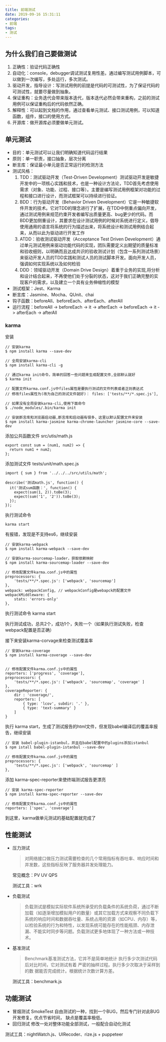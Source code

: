 ```yaml
---
title: 前端测试
date: 2019-09-16 15:31:11
categories:
- 前端
tags:
- 测试
---
```


## 为什么我们自己要做测试
1. 正确性：验证代码正确性
2. 自动化：console，debugger调试测试复用性差。通过编写测试用例脚本，可以做到一次编写，多处运行，多次测试。
3. 驱动开发，指导设计：写测试用例的前提是代码的可测试性，为了保证代码的可测试性，就要尽量做到抽象。
4. 保证重构：业务迭代会带来版本迭代，版本迭代必然会带来重构，之前的测试用例可以保证重构后的代码依然正确。
5. 解释性：可以起到文档的作用，通过查看单元测试、接口测试用例，可以知道函数，组件，接口的使用方式。
6. 开源库：做开源库必须要做单元测试。

## 单元测试
* 目的：单元测试可以让我们明确知道代码运行结果
* 原则：单一职责，接口抽象，层次分离
* 断言库：保证最小单元是否正常运行的检测方法
* 测试风格：
    1. TDD：测试驱动开发（Test-Driven Development）测试驱动开发是敏捷开发中的一项核心实践和技术，也是一种设计方法论，TDD首先考虑使用需求（对象、功能、过程、接口等）。主要是编写测试用例框架对功能的过程和接口进行设计，而测试框架可以持续进行验证。
    2. BDD：行为驱动开发（Behavior Driven Development）它是一种敏捷软件开发的技术。它对TDD的理念进行了扩展，在TDD中侧重点偏向开发，通过测试用例来规范约束开发者编写出质量更高、bug更少的代码。而BDD更加侧重设计，其要求在设计测试用例的时候对系统进行定义，倡导使用通用的语言将系统的行为描述出来，将系统设计和测试用例结合起来，从而以此为驱动进行开发工作
    3. ATDD：验收测试驱动开发（Acceptance Test Driven Development）通过单元测试用例来驱动功能代码的实现，团队需要定义出期望的质量标准和验收细则，以明确而且达成共识的验收测试计划（包含一系列测试场景）来驱动开发人员的TDD实践和测试人员的测试脚本开发。面向开发人员，强调如何实现系统以及如何检验
    4. DDD：领域驱动开发（Domain Drive Design）着重于业务的实现,将分析和设计结合起来，不再使他们处于分裂的状态，这对于我们正确完整的实现客户的需求，以及建立一个具有业务伸缩性的模型
* 测试框架：Jest、Karma
* 断言库：Jasmine、Mocha、QUnit、chai
* 钩子函数：beforeAll、beforeEach、afterEach、afterAll
* 运行流程：beforeAll -> beforeEach -> it -> afterEach -> beforeEach -> it -> afterEach -> afterAll

### karma
安装
```
// 安装karma
$ npm install karma --save-dev

// 全局安装karma-cli
$ npm install karma-cli -g

// 通过karma init命令，简单的回答一些问题来生成配置文件,全部默认就好
$ karma init

// 配置文件karma.conf.js中files属性是要执行测试的文件列表或者正则表达式
// 修改files属性为(改为自己的测试文件就好)： files: ['tests/**/*.spec.js'],

// 如果没有全局安装karma-cli,使用下面命令
$ ./node_modules/.bin/karma init

// 安装断言库和浏览器启动器,断言库和启动器有很多，这里以默认配置文件来安装 
$ npm install karma-jasmine karma-chrome-launcher jasmine-core --save-dev

```
添加公共函数文件 src/utis/math.js
```
export const sum = (num1, num2) => {
  return num1 + num2;
};
```
添加测试文件 tests/unit/math.spec.js
```
import { sum } from '../../../src/utils/math';

describe('测试math.js', function() {
  it('测试sum函数：', function() {
    expect(sum(1, 2)).toBe(3);
    expect(sum('1', '2')).toBe(3);
  });
});
```
执行测试命令
```
karma start
```
有报错，发现是不支持es6，继续安装
```
// 安装karma-webpack
$ npm install karma-webpack --save-dev

// 安装karma-sourcemap-loader，获取依赖映射
$ npm install karma-sourcemap-loader --save-dev

// 修改配置文件karma.conf.js中的属性
preprocessors: {
    'tests/**/*.spec.js': ['webpack', 'sourcemap']
},
webpack: webpackConfig, // webpackConfig是webapck的配置文件
webpackMiddleware: {
    stats: 'errors-only'
},
```
执行测试命令 karma start

执行测试成功，总共2个，成功1个，失败一个（如果执行测试失败，检查webpack配置是否正确）

接下来安装karma-corvage来检查测试覆盖率
```
// 安装karma-coverage
$ npm install karma-coverage --save-dev


// 修改配置文件karma.conf.js中的属性
reporters: ['progress', 'coverage'],
preprocessors: {
    'tests/**/*.spec.js': ['webpack', 'sourcemap', 'coverage' ]
},
coverageReporter: {
    dir : 'coverage/',
    reporters: [
        { type: 'lcov', subdir: '.' },
        { type: 'text-summary' }
    ]
}
```

执行 karma start，生成了测试报告的html文件，但发现babel编译后的覆盖率报告，继续安装
```
// 安装 babel-plugin-istanbul，并且在babel配置中的plugins添加istanbul
$ npm istall babel-plugin-istanbul --save-dev

// 修改配置文件karma.conf.js中的属性
preprocessors: {
    'tests/**/*.spec.js': ['webpack', 'sourcemap' ]
},
```
添加 karma-spec-reporter来使终端测试报告更漂亮
```
// 安装 karma-spec-reporter
$ npm install karma-spec-reporter --save-dev

// 修改配置文件karma.conf.js中的属性
reporters: ['spec', 'coverage']
```
到这里，karma做单元测试的基础配置就完成了


## 性能测试
* 压力测试
    > 对网络接口做压力测试需要检查的几个常用指标有吞吐率、响应时间和并发数，这些指标反映了服务器并发处理能力。
    
    常见概念：PV UV QPS
    
    测试工具：wrk

* 负载测试
    > 负载测试是模拟实际软件系统所承受的负载条件的系统负荷，通过不断加载（如逐渐增加模拟用户的数量）或其它加载方式来观察不同负载下系统的响应时间和数据吞吐量、系统占用的资源（如CPU、内存）等，以检验系统的行为和特性，以发现系统可能存在的性能瓶颈、内存泄漏、不能实时同步等问题。负载测试更多地体现了一种方法或一种技术。

* 基准测试
    > Benchmark基准测试方法，它并不是简单地统计 执行多少次测试代码后对比时间，它对测试有着 严密的抽样过程。执行多少次取决于采样到的数 据能否完成统计。根据统计次数计算方差。

    测试工具：benchmark.js

## 功能测试
* 冒烟测试 SmokeTest 自由测试的一种，找到一个BUG，然后专门针对此BUG开发修复。优点节省时间， 缺点是覆盖率极低。
* 回归测试 修改一处对整体功能全部测试，一般配合自动化测试

测试工具：nightWatch.js、UIRecoder、rize.js + puppeteer




